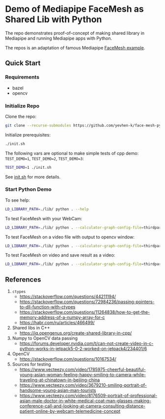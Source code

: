 # Demo of Mediapipe FaceMesh as Shared Lib with Python

The repo demonstrates proof-of-concept of making shared library in Mediapipe and running Mediapipe apps with Python.

The repos is an adaptation of famous Mediapipe [FaceMesh example](https://github.com/google/mediapipe/tree/1c46e430883c56faefb8d829ad9f51cc94c25f5b/mediapipe/examples/desktop/face_mesh).

## Quick Start

### Requirements
- bazel
- opencv

### Initialize Repo

Clone the repo:
```bash
git clone --recurse-submodules https://github.com/yevhen-k/face-mesh-python.git
```

Initialize prerequisites:
```bash
./init.sh
```

The following vars are optional to make simple tests of cpp demo: `TEST_DEMO=1`, `TEST_DEMO=2`, `TEST_DEMO=3`:
```bash
TEST_DEMO=1 ./init.sh
```

See [init.sh](init.sh) for more details.

### Start Python Demo

To see help:
```bash
LD_LIBRARY_PATH=./lib/ python . --help
```

To test FaceMesh with your WebCam:
```bash
LD_LIBRARY_PATH=./lib/ python . --calculator-graph-config-file=thirdparty/mediapipe/graphs/face_mesh/face_mesh_desktop_live.pbtxt
```

To test FaceMesh on a video file with output to opencv window:
```bash
LD_LIBRARY_PATH=./lib/ python . --calculator-graph-config-file=thirdparty/mediapipe/graphs/face_mesh/face_mesh_desktop_live.pbtxt --input-video-path=test.mp4
```

To test FaceMesh on video and save result as a video:
```bash
LD_LIBRARY_PATH=./lib/ python . --calculator-graph-config-file=thirdparty/mediapipe/graphs/face_mesh/face_mesh_desktop_live.pbtxt --input-video-path=test.mp4 --output-video-path=out.mp4
```

## References

1. `ctypes`
   - https://stackoverflow.com/questions/44211194/
   - https://stackoverflow.com/questions/72984236/passing-pointers-to-dll-function-with-ctypes
   - https://stackoverflow.com/questions/11264838/how-to-get-the-memory-address-of-a-numpy-array-for-c
   - https://habr.com/ru/articles/466499/
2. Shared libs in C++
   - https://iq.opengenus.org/create-shared-library-in-cpp/
3. Numpy to OpenCV data passing
   - https://forums.developer.nvidia.com/t/can-not-create-video-in-c-python-works-in-jetpack5-0-2-worked-on-jetpack4/234401/6
4. OpenCV
   - https://stackoverflow.com/questions/10167534/
5. Sources for testing
   - https://www.vecteezy.com/video/1785975-cheerful-beautiful-young-asian-woman-feeling-happy-smiling-to-camera-while-traveling-at-chinatown-in-beijing-china
   - https://www.vecteezy.com/video/3679210-smiling-portrait-of-handsome-young-asian-man-tourists
   - https://www.vecteezy.com/video/8176509-portrait-of-professional-asian-male-doctor-in-white-medical-coat-man-glasses-making-conference-call-and-looking-at-camera-consulting-distance-patient-online-by-webcam-telemedicine-concept
